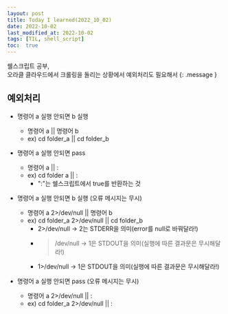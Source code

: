 ```yaml
---
layout: post
title: Today I learned(2022_10_02)
date: 2022-10-02
last_modified_at: 2022-10-02
tags: [TIL, shell_script]
toc:  true
---
```


쉘스크립트 공부,<br/>
오라클 클라우드에서 크롤링을 돌리는 상황에서 예외처리도 필요해서
{: .message }

## 예외처리
- 명령어 a 실행 안되면 b 실행
  - 명령어 a || 명령어 b
  - ex) cd folder_a || cd folder_b

- 명령어 a 실행 안되면 pass
  - 명령어 a || :
  - ex) cd folder a || :
    - ":"는 쉘스크립트에서 true를 반환하는 것

- 명령어 a 실행 안되면 b 실행 (오류 메시지는 무시)
  - 명령어 a 2>/dev/null || 명령어 b
  - ex) cd folder_a 2>/dev/null || cd folder_b
    - 2>/dev/null -> 2는 STDERR을 의미(error를 null로 바꿔달라!)
    - >/dev/null -> 1은 STDOUT을 의미(실행에 따른 결과문은 무시해달라!)
    - 1>/dev/null -> 1은 STDOUT을 의미(실행에 따른 결과문은 무시해달라!)

- 명령어 a 실행 안되면 pass (오류 메시지는 무시)
  - 명령어 a 2>/dev/null || :
  - ex) cd folder_a 2>/dev/null || :

